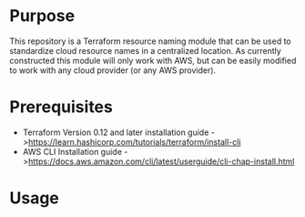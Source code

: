 # Purpose
This repository is a Terraform resource naming module that can be used to standardize cloud resource names in a centralized location. As currently constructed this module will only work with AWS, but can be easily modified to work with any cloud provider (or any AWS provider).

# Prerequisites
* Terraform Version 0.12 and later
    installation guide ->https://learn.hashicorp.com/tutorials/terraform/install-cli
* AWS CLI
    Installation guide ->https://docs.aws.amazon.com/cli/latest/userguide/cli-chap-install.html

# Usage





